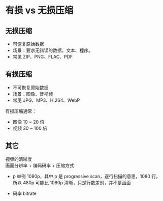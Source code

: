 # 有损 vs 无损压缩

## 无损压缩
- 可恢复原始数据
- 场景：要求无错误的数据，文本、程序。
- 常见 ZIP、PNG、FLAC、PDF

## 有损压缩  
- 不可恢复原始数据
- 场景：图像、音视频
- 常见 JPG、MP3、H.264、WebP

有损压缩通常：
- 图像 10 ~ 20 倍
- 视频 30 ~ 100 倍

## 其它
视频的清晰度  
画面分辨率 + 编码码率 + 压缩方式
- p
举例 1080p，其中 p 是 progressive scan，逐行扫描的意思，1080 行。
所以 480p 可能比 1080p 清晰，只是行数差别，并不是画面

- 码率 bitrate
